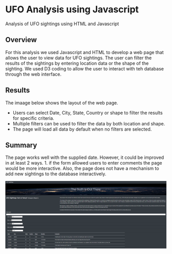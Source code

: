 # UFO Analysis using Javascript
Analysis of UFO sightings using HTML and Javascript

## Overview
For this analysis we used Javascript and HTML to develop a web page that allows the user to view data for UFO sightings.  The user can filter the results of the sightings by entering location data or the shape of the sighting.  We used D3 coding to allow the user to interact with teh database through the web interface.

## Results
The imaage below shows the layout of the web page.  
*  Users can select Date, City, State, Country or shape to filter the results for specific criteria.
*  Multiple filters can be used to filter the data by both location and shape.
*  The page will load all data by default when no filters are selected.



## Summary
The page works well with the supplied date.  However, it could be improved in at least 2 ways. 1.  if the form allowed users to enter comments the page would be more interactive.  Also, the page does not have a mechanism to add new sightings to the database interactively.

![image_name](https://github.com/jbates2549/UFOs/blob/main/main_page.PNG)



